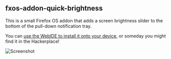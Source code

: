 fxos-addon-quick-brightness
---------------------------

This is a small Firefox OS addon that adds a screen brightness slider to the
bottom of the pull-down notification tray.

You can [use the WebIDE to install it onto your device][webide], or someday you
might find it in the Hackerplace!

[webide]: https://developer.mozilla.org/en-US/Firefox_OS/Add-ons#Installation

![Screenshot](https://raw.githubusercontent.com/lmorchard/fxos-addon-quick-brightness/master/screenshot.png)
